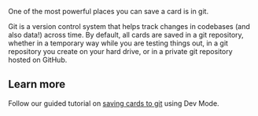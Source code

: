 One of the most powerful places you can save a card is in git.

Git is a version control system that helps track changes in codebases (and also data!) across time.
By default, all cards are saved in a git repository, whether in a temporary way while you are testing things out, in a git repository you create on your hard drive, or in a private git repository hosted on GitHub.



<!-- TODO instructions for using a GitHub repo, since the tutorial only covers a local repo -->

## Learn more

Follow our guided tutorial on [saving cards to git](../../card-sdk/) using Dev Mode.
